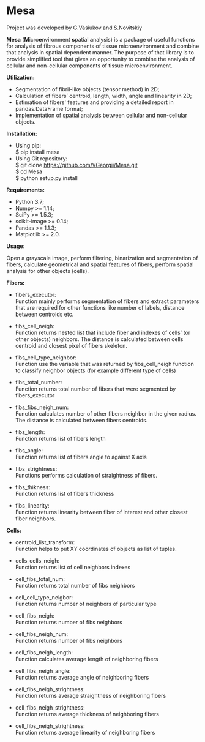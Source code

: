 # Mesa

Project was developed by G.Vasiukov and S.Novitskiy

**Mesa** (**M**icro**e**nvironment **s**patial **a**nalysis) is a package of useful functions for analysis of fibrous components of tissue microenvironment and combine that analysis in spatial dependent manner. The purpose of that library is to provide simplified tool  that gives an opportunity to combine the analysis of cellular and non-cellular components of tissue microenvironment.

**Utilization:**
-	Segmentation of fibril-like objects (tensor method) in 2D;
-	Calculation of fibers’ centroid, length, width, angle and linearity in 2D;
-	Estimation of fibers' features and providing a detailed report in pandas.DataFrame format;
-	Implementation of spatial analysis between cellular and non-cellular objects.

**Installation:**
- Using pip:<br />
    $ pip install mesa<br />
- Using Git repository:<br />
    $ git clone https://github.com/VGeorgii/Mesa.git<br />
    $ cd Mesa<br />
    $ python setup.py install<br />
    
**Requirements:**
-	Python 3.7;
-	Numpy >= 1.14;
-	SciPy >= 1.5.3;
-	scikit-image >= 0.14;
-	Pandas >= 1.1.3;
-	Matplotlib >= 2.0.

**Usage:**

Open a grayscale image, perform filtering, binarization and segmentation of fibers, calculate geometrical and spatial features of fibers, perform spatial analysis for other objects (cells).

**Fibers:**
  
- fibers_executor:<br />
  Function mainly performs segmentation of fibers and extract parameters that are required for other functions like number of       labels, distance between centroids etc.

- fibs_cell_neigh:<br />
  Function returns nested list that include fiber and indexes of cells’ (or other objects) neighbors. The distance is calculated     between cells centroid and closest pixel of fibers skeleton.

- fibs_cell_type_neighbor:<br />
  Function use the variable that was returned by fibs_cell_neigh function to classify neighbor objects (for example different type   of cells) 

- fibs_total_number:<br />
  Function returns total number of fibers that were segmented by fibers_executor 

- fibs_fibs_neigh_num:<br />
  Function calculates number of other fibers neighbor in the given radius. The distance is calculated between fibers centroids.

- fibs_length:<br />
  Function returns list of fibers length  

- fibs_angle:<br />
  Function returns list of fibers angle to against X axis  

- fibs_strightness:<br />
  Functions performs calculation of straightness of fibers. 

- fibs_thikness:<br />
  Function returns list of fibers thickness  

- fibs_linearity:<br />
  Function returns linearity between fiber of interest and other closest fiber neighbors. 

**Cells:**

- centroid_list_transform:<br />
  Function helps to put XY coordinates of objects as list of tuples.

- cells_cells_neigh:<br />
  Function returns list of cell neighbors indexes

- cell_fibs_total_num:<br />
  Function returns total number of fibs neighbors

- cell_cell_type_neigbor:<br />
  Function returns number of neighbors of particular type

- cell_fibs_neigh:<br />
  Function returns number of fibs neighbors

- cell_fibs_neigh_num:<br />
  Function returns number of fibs neighbors

- cell_fibs_neigh_length:<br />
  Function calculates average length of neighboring fibers

- cell_fibs_neigh_angle:<br />
  Function returns average angle of neighboring fibers

- cell_fibs_neigh_strightness:<br />
  Function returns average straightness of neighboring fibers

- cell_fibs_neigh_strightness:<br />
  Function returns average thickness of neighboring fibers

- cell_fibs_neigh_strightness:<br />
  Function returns average linearity of neighboring fibers
